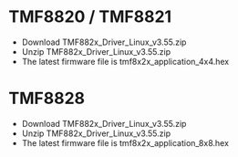  TMF8820 / TMF8821
 =================
 
  * Download TMF882x_Driver_Linux_v3.55.zip
  * Unzip TMF882x_Driver_Linux_v3.55.zip
  * The latest firmware file is tmf8x2x_application_4x4.hex
  
 TMF8828
 =======
 
  * Download TMF882x_Driver_Linux_v3.55.zip
  * Unzip TMF882x_Driver_Linux_v3.55.zip
  * The latest firmware file is tmf8x2x_application_8x8.hex

